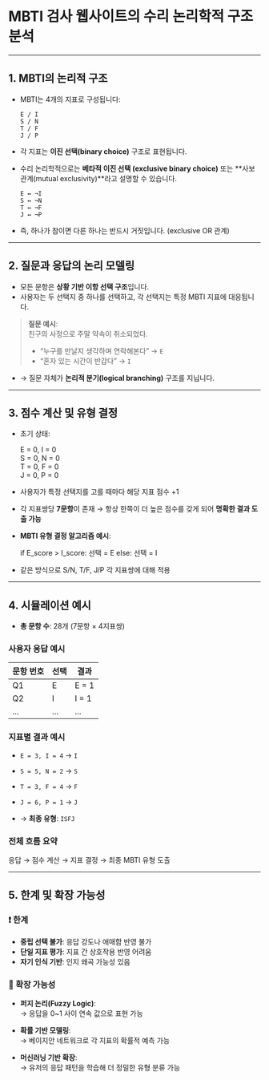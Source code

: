 
# MBTI 검사 웹사이트의 수리 논리학적 구조 분석

---

## 1. MBTI의 논리적 구조

- MBTI는 4개의 지표로 구성됩니다:

  ```
  E / I  
  S / N  
  T / F  
  J / P
  ```

- 각 지표는 **이진 선택(binary choice)** 구조로 표현됩니다.
- 수리 논리학적으로는 **베타적 이진 선택 (exclusive binary choice)** 또는 **사보 관계(mutual exclusivity)**라고 설명할 수 있습니다.

  ```
  E ↔ ¬I  
  S ↔ ¬N  
  T ↔ ¬F  
  J ↔ ¬P
  ```

- 즉, 하나가 참이면 다른 하나는 반드시 거짓입니다. (exclusive OR 관계)

---

## 2. 질문과 응답의 논리 모델링

- 모든 문항은 **상황 기반 이항 선택 구조**입니다.
- 사용자는 두 선택지 중 하나를 선택하고, 각 선택지는 특정 MBTI 지표에 대응됩니다.

> **질문 예시**:  
> 친구의 사정으로 주말 약속이 취소되었다.  
> - “누구를 만날지 생각하며 연락해본다” → `E`  
> - “혼자 있는 시간이 반갑다” → `I`

- → 질문 자체가 **논리적 분기(logical branching)** 구조를 지닙니다.

---

## 3. 점수 계산 및 유형 결정

- 초기 상태:

  E = 0, I = 0  
  S = 0, N = 0  
  T = 0, F = 0  
  J = 0, P = 0

- 사용자가 특정 선택지를 고를 때마다 해당 지표 점수 +1

- 각 지표쌍당 **7문항**이 존재 → 항상 한쪽이 더 높은 점수를 갖게 되어 **명확한 결과 도출 가능**

- **MBTI 유형 결정 알고리즘 예시**:

  if E_score > I_score:
      선택 = E
  else:
      선택 = I

- 같은 방식으로 S/N, T/F, J/P 각 지표쌍에 대해 적용

---

## 4. 시뮬레이션 예시

- **총 문항 수**: 28개 (7문항 × 4지표쌍)

### 사용자 응답 예시

| 문항 번호 | 선택 | 결과 |
|-----------|------|------|
| Q1        | E    | E = 1 |
| Q2        | I    | I = 1 |
| ...       | ...  | ...  |

### 지표별 결과 예시

- `E = 3, I = 4` → `I`  
- `S = 5, N = 2` → `S`  
- `T = 3, F = 4` → `F`  
- `J = 6, P = 1` → `J`

- → **최종 유형**: `ISFJ`

### 전체 흐름 요약

응답 → 점수 계산 → 지표 결정 → 최종 MBTI 유형 도출

---

## 5. 한계 및 확장 가능성

### ❗ 한계

- **중립 선택 불가**: 응답 강도나 애매함 반영 불가
- **단일 지표 평가**: 지표 간 상호작용 반영 어려움
- **자기 인식 기반**: 인지 왜곡 가능성 있음

### 🚀 확장 가능성

- **퍼지 논리(Fuzzy Logic)**:  
  → 응답을 0~1 사이 연속 값으로 표현 가능

- **확률 기반 모델링**:  
  → 베이지안 네트워크로 각 지표의 확률적 예측 가능

- **머신러닝 기반 확장**:  
  → 유저의 응답 패턴을 학습해 더 정밀한 유형 분류 가능

